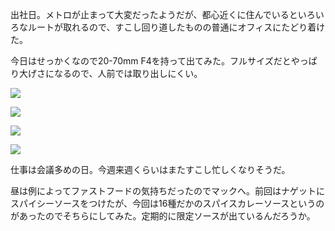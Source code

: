 出社日。メトロが止まって大変だったようだが、都心近くに住んでいるといろいろなルートが取れるので、すこし回り道したものの普通にオフィスにたどり着けた。

今日はせっかくなので20-70mm F4を持って出てみた。フルサイズだとやっぱり大げさになるので、人前では取り出しにくい。

![](https://ceshmina-photos.s3.ap-northeast-1.amazonaws.com/medium/202407/20240723-092918.webp)

![](https://ceshmina-photos.s3.ap-northeast-1.amazonaws.com/medium/202407/20240723-102138.webp)

![](https://ceshmina-photos.s3.ap-northeast-1.amazonaws.com/medium/202407/20240723-102637.webp)

![](https://ceshmina-photos.s3.ap-northeast-1.amazonaws.com/medium/202407/20240723-102719.webp)

仕事は会議多めの日。今週来週くらいはまたすこし忙しくなりそうだ。

昼は例によってファストフードの気持ちだったのでマックへ。前回はナゲットにスパイシーソースをつけたが、今回は16種だかのスパイスカレーソースというのがあったのでそちらにしてみた。定期的に限定ソースが出ているんだろうか。
